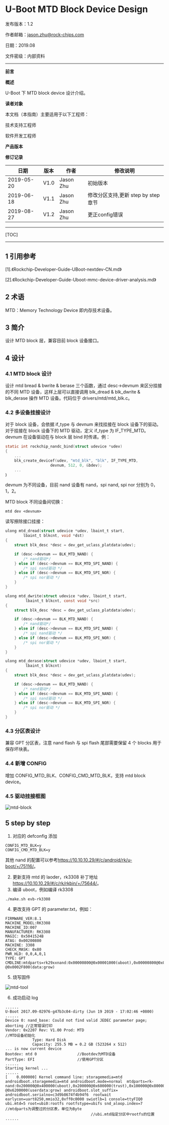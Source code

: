 # U-Boot MTD Block Device Design

发布版本：1.2

作者邮箱：jason.zhu@rock-chips.com

日期：2019.08

文件密级：内部资料

------

**前言**

**概述**

U-Boot 下 MTD block device 设计介绍。

**读者对象**

本文档（本指南）主要适用于以下工程师：

技术支持工程师

软件开发工程师

**产品版本**

**修订记录**

| **日期**   | **版本** | **作者**  | **修改说明** |
| ---------- | -------- | --------- | ------------ |
| 2019-05-20 | V1.0     | Jason Zhu | 初始版本     |
| 2019-06-18 | V1.1     | Jason Zhu | 修改分区支持,更新 step by step 章节 |
| 2019-08-27 | V1.2     | Jason Zhu | 更正config错误 |

------

[TOC]

------

## 1 引用参考

[1].《Rockchip-Developer-Guide-UBoot-nextdev-CN.md》

[2].《Rockchip-Developer-Guide-Uboot-mmc-device-driver-analysis.md》

## 2 术语

MTD：Memory Technology Device 即内存技术设备。

## 3 简介

设计 MTD block 层，兼容目前 block 设备接口。

## 4 设计

### 4.1 MTD block 设计

设计 mtd bread & bwrite & berase 三个函数，通过 desc->devnum 来区分挂接的不同 MTD 设备，这样上层可以直接调用 blk_dread & blk_dwrite & blk_derase 操作 MTD 设备。代码位于 drivers/mtd/mtd_blk.c。

### 4.2 多设备挂接设计

对于 block 设备，会依据 if_type 与 devnum 来找挂接在 block 设备下的驱动。对于挂接在 block 设备下的 MTD 驱动，定义 if_type 为 IF_TYPE_MTD。devnum 在设备驱动在与 block 层 bind 时传递。例：

```c
static int rockchip_nandc_bind(struct udevice *udev)
{
    ...
	blk_create_devicef(udev, "mtd_blk", "blk", IF_TYPE_MTD,
                    devnum, 512, 0, &bdev);
    ...
｝
```

devnum 为不同设备，目前 nand 设备有 nand，spi nand, spi nor 分别为 0，1，2。

MTD block 不同设备间切换：

```
mtd dev <devnum>
```

读写擦除接口挂接：

```c
ulong mtd_dread(struct udevice *udev, lbaint_t start,
		lbaint_t blkcnt, void *dst)
{
	struct blk_desc *desc = dev_get_uclass_platdata(udev);

	if (desc->devnum == BLK_MTD_NAND) {
		/* nand驱动*/
	} else if (desc->devnum == BLK_MTD_SPI_NAND) {
		/* spi nand驱动 */
	} else if (desc->devnum == BLK_MTD_SPI_NOR) {
		/* spi nor驱动 */
	}
}

ulong mtd_dwrite(struct udevice *udev, lbaint_t start,
		 lbaint_t blkcnt, const void *src)
{
	struct blk_desc *desc = dev_get_uclass_platdata(udev);

	if (desc->devnum == BLK_MTD_NAND) {
		/* nand驱动*/
	} else if (desc->devnum == BLK_MTD_SPI_NAND) {
		/* spi nand驱动 */
	} else if (desc->devnum == BLK_MTD_SPI_NOR) {
		/* spi nor驱动 */
	}
}

ulong mtd_derase(struct udevice *udev, lbaint_t start,
		 lbaint_t blkcnt)
{
	struct blk_desc *desc = dev_get_uclass_platdata(udev);

	if (desc->devnum == BLK_MTD_NAND) {
		/* nand驱动*/
	} else if (desc->devnum == BLK_MTD_SPI_NAND) {
		/* spi nand驱动 */
	} else if (desc->devnum == BLK_MTD_SPI_NOR) {
		/* spi nor驱动 */
	}
}
```

### 4.3 分区表设计

兼容 GPT 分区表，注意 nand flash 与 spi flash 尾部需要保留 4 个 blocks 用于保存坏块表。

### 4.4 新增 CONFIG

增加 CONFIG_MTD_BLK、CONFIG_CMD_MTD_BLK，支持 mtd block device。

### 4.5 驱动挂接框图

![mtd-block](.\Rockchip_Developer_Guide_UBoot_MTD_Block_Device_Design\mtd-block.png)

## 5 step by step

1. 对应的 defconfig 添加

```
CONFIG_MTD_BLK=y
CONFIG_CMD_MTD_BLK=y
```

其他 nand 的配置可以参考<https://10.10.10.29/#/c/android/rk/u-boot/+/75116/>。

2. 更新支持 mtd 的 laoder，rk3308 补丁地址<https://10.10.10.29/#/c/rk/rkbin/+/75644/>。
3. 编译 uboot，例如编译 rk3308

```
./make.sh evb-rk3308
```

4. 更改支持 GPT 的 parameter.txt，例如：

```
FIRMWARE_VER:8.1
MACHINE_MODEL:RK3308
MACHINE_ID:007
MANUFACTURER: RK3308
MAGIC: 0x5041524B
ATAG: 0x00200800
MACHINE: 3308
CHECK_MASK: 0x80
PWR_HLD: 0,0,A,0,1
TYPE: GPT
CMDLINE:mtdparts=rk29xxnand:0x00000800@0x00001000(uboot),0x00000800@0x00000800(trust),0x00000100@0x00002000(pa),0x00000800@0x00003000(misc),0x00007800@0x00003800(recovery),0x00004800@0x0000B000(boot),0x00020000@0x0000F800(rootfs),-@0x0002F800(data:grow)
```

5. 烧写固件

![mtd-tool](./Rockchip_Developer_Guide_UBoot_MTD_Block_Device_Design/mtd-tool.png)

6. 成功启动 log

```
......
U-Boot 2017.09-02976-g47b3c04-dirty (Jun 19 2019 - 17:02:46 +0800)
......
Device 0: nand_base: Could not find valid JEDEC parameter page; aborting //正常错误打印
Vendor: 0x2207 Rev: V1.00 Prod: MTD                                      //MTD设备初始化
            Type: Hard Disk
            Capacity: 255.5 MB = 0.2 GB (523264 x 512)
... is now current device
Bootdev: mtd 0                  //Bootdev为MTD设备
PartType: EFI                   //使用GPT分区
......
Starting kernel ...
......
[    0.000000] Kernel command line: storagemedia=mtd androidboot.storagemedia=mtd androidboot.mode=normal  mtdparts=rk-nand:0x200000@0x400000(uboot),0x200000@0x600000(trust),0x100000@0x800000(misc),0xc00000@0x900000(recovery),0x900000@0x1500000(boot),0x2a00000@0x1e00000(rootfs),0x1a00000@0x4800000(oem),-@0x6200000(userdata:grow) androidboot.slot_suffix= androidboot.serialno=c3d9b8674f4b94f6  rootwait earlycon=uart8250,mmio32,0xff0c0000 swiotlb=1 console=ttyFIQ0 ubi.mtd=5 root=ubi0:rootfs rootfstype=ubifs snd_aloop.index=7    //mtdparts为调整过的分区表，单位为Byte
                                      //ubi.mtd指定分区中rootfs的位置
......
```
